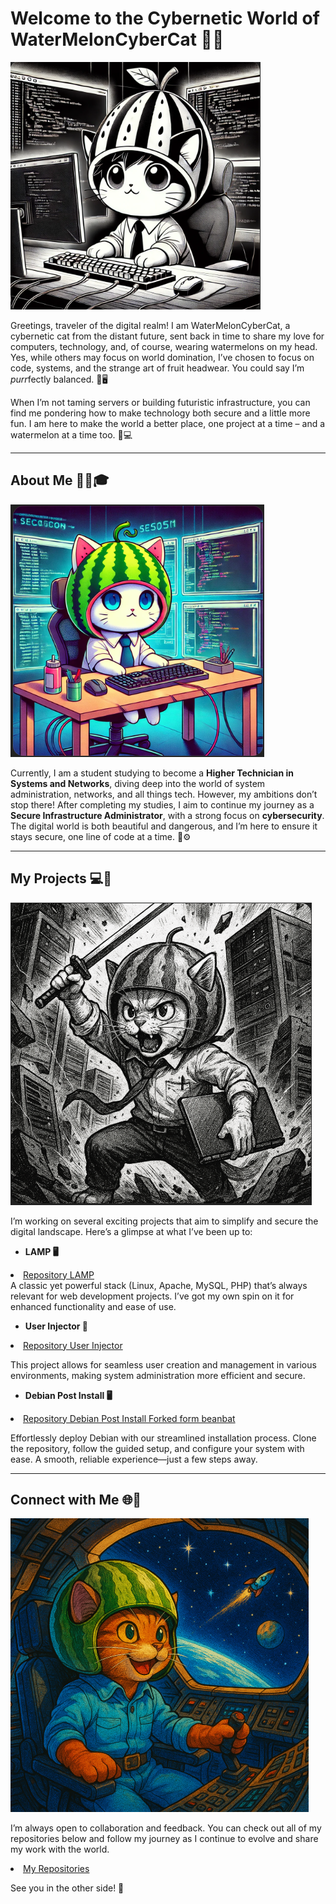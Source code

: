 # Welcome to the Cybernetic World of WaterMelonCyberCat 🦾🐾

![blackcat](Files/blackcat.png)

Greetings, traveler of the digital realm! I am WaterMelonCyberCat, a cybernetic cat from the distant future, sent back in time to share my love for computers, technology, and, of course, wearing watermelons on my head. Yes, while others may focus on world domination, I’ve chosen to focus on code, systems, and the strange art of fruit headwear. You could say I’m *purr*fectly balanced. 🥭🖥️

When I’m not taming servers or building futuristic infrastructure, you can find me pondering how to make technology both secure and a little more fun. I am here to make the world a better place, one project at a time – and a watermelon at a time too. 🥥💻

---

## About Me 👨‍💻🎓

![Colourcat](Files/Cybercat-color.png)

Currently, I am a student studying to become a **Higher Technician in Systems and Networks**, diving deep into the world of system administration, networks, and all things tech. However, my ambitions don’t stop there! After completing my studies, I aim to continue my journey as a **Secure Infrastructure Administrator**, with a strong focus on **cybersecurity**. The digital world is both beautiful and dangerous, and I’m here to ensure it stays secure, one line of code at a time. 🔐⚙️

---

## My Projects 💻🚀

![Colourcat](Files/catvscomputers.png)

I’m working on several exciting projects that aim to simplify and secure the digital landscape. Here’s a glimpse at what I’ve been up to:

- **LAMP 🖥️**  
<li><a href="https://github.com/WaterMelonCyberCat/LAMPS">Repository LAMP</a></li>
  A classic yet powerful stack (Linux, Apache, MySQL, PHP) that’s always relevant for web development projects. I’ve got my own spin on it for enhanced functionality and ease of use.

- **User Injector 👤**  
<li><a href="https://github.com/WaterMelonCyberCat/User-injector">Repository User Injector</a></li>

  This project allows for seamless user creation and management in various environments, making system administration more efficient and secure.

- **Debian Post Install 🖥️** 
<li><a href="https://github.com/WaterMelonCyberCat/tssr-linux-debian-post-install">Repository Debian Post Install Forked form beanbat</a></li>

Effortlessly deploy Debian with our streamlined installation process. Clone the repository, follow the guided setup, and configure your system with ease. A smooth, reliable experience—just a few steps away.

---

## Connect with Me 🌐🔗

![Colourcat](Files/spacecat.png)

I’m always open to collaboration and feedback. You can check out all of my repositories below and follow my journey as I continue to evolve and share my work with the world.

<li><a href="https://github.com/WaterMelonCyberCat?tab=repositories">My Repositories</a></li>

See you in the other side! 👾


